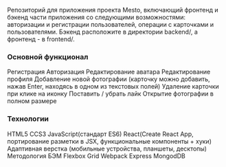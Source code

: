 Репозиторий для приложения проекта Mesto, включающий фронтенд и бэкенд части приложения со следующими возможностями: авторизации и регистрации пользователей, операции с карточками и пользователями. Бэкенд расположите в директории backend/, а фронтенд - в frontend/.

### Основной функционал
Регистрация
Авторизация
Редактирование аватара
Редактирование профиля
Добавление новой фотографии (карточку можно добавить, нажав Enter, находясь в одном из текстовых полей)
Удаление карточки при клике на иконку
Поставить / убрать лайк
Открытие фотографии в полном размере

### Технологии
HTML5
CCS3
JavaScript(стандарт ES6)
React(Create React App, портирование разметки в JSX, функциональные компоненты + хуки)
Адаптивная верстка (мобильные устройства, планшеты, десктопы)
Методология БЭМ 
Flexbox
Grid
Webpack
Express
MongodDB
